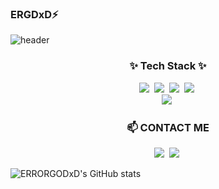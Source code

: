 ### ERGDxD⚡

![header](https://capsule-render.vercel.app/api?type=venom&color=03FF&height=300&section=header&text=ERRORGODxD&fontSize=90)




<h3 align="center">✨ Tech Stack ✨</h3>
<div align="center">
  <img src="https://img.shields.io/badge/react-20232a.svg?style=for-the-badge&logo=react&logoColor=61DAFB" />&nbsp
  <img src="https://img.shields.io/badge/javascript-F7DF1E.svg?style=for-the-badge&logo=javascript&logoColor=20232a" />&nbsp
  <img src="https://img.shields.io/badge/html5-E34F26.svg?style=for-the-badge&logo=html5&logoColor=white" />&nbsp
  <img src="https://img.shields.io/badge/Node.js-339933.svg?style=for-the-badge&logo=node.js&logoColor=white" />&nbsp
  

</div>

<div align="center">
  <img src="https://img.shields.io/badge/css3-1572B6.svg?style=for-the-badge&logo=css3&logoColor=white" />&nbsp
</div>

<h3 align="center"> 📫 CONTACT ME</h3>
<div align="center">
  <img src="https://img.shields.io/badge/INSTA-E4405F.svg?style=for-the-badge&logo=instagram&logoColor=white" />&nbsp
   <img src="https://img.shields.io/badge/LinkedIn-0A66C2.svg?style=for-the-badge&logo=linkedin&logoColor=white" />&nbsp
  

</div>

![ERRORGODxD's GitHub stats](https://github-readme-stats.vercel.app/api?username=ErrorgodxD&showicons=true&theme=tokyonight)


<!--
**ErrorgodxD/ErrorgodxD** is a ✨ _special_ ✨ repository because its `README.md` (this file) appears on your GitHub profile.

Here are some ideas to get you started:

- 🔭 I’m currently working on ...
- 🌱 I’m currently learning ...
- 👯 I’m looking to collaborate on ...
- 🤔 I’m looking for help with ...
- 💬 Ask me about ...
- 📫 CONTACT ME: ...
- 😄 Pronouns: ...
- ⚡ Fun fact: ...
-->
